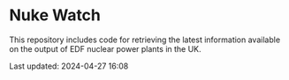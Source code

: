 # Nuke Watch

This repository includes code for retrieving the latest information available on the output of EDF nuclear power plants in the UK.

Last updated: 2024-04-27 16:08